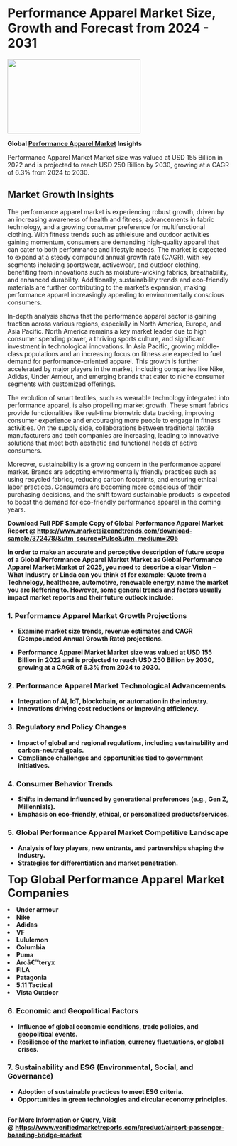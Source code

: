 <H1>Performance Apparel Market Size, Growth and Forecast from 2024 - 2031</H1><img class="aligncenter size-medium wp-image-584254" src="https://thirdeyenews.in/wp-content/uploads/2024/09/Global-Market-Research-300x168.jpeg" alt="" width="300" height="168" /><p><strong>Global&nbsp;<a href="https://www.marketsizeandtrends.com/download-sample/372478/&amp;utm_source=Pulse&amp;utm_medium=205">Performance Apparel Market</a> Insights</strong></p><p>Performance Apparel Market Market size was valued at USD 155 Billion in 2022 and is projected to reach USD 250 Billion by 2030, growing at a CAGR of 6.3% from 2024 to 2030.</p><p><h2>Market Growth Insights</h2> <p>The performance apparel market is experiencing robust growth, driven by an increasing awareness of health and fitness, advancements in fabric technology, and a growing consumer preference for multifunctional clothing. With fitness trends such as athleisure and outdoor activities gaining momentum, consumers are demanding high-quality apparel that can cater to both performance and lifestyle needs. The market is expected to expand at a steady compound annual growth rate (CAGR), with key segments including sportswear, activewear, and outdoor clothing, benefiting from innovations such as moisture-wicking fabrics, breathability, and enhanced durability. Additionally, sustainability trends and eco-friendly materials are further contributing to the market’s expansion, making performance apparel increasingly appealing to environmentally conscious consumers. </p> <p><strong></strong></p> <p>In-depth analysis shows that the performance apparel sector is gaining traction across various regions, especially in North America, Europe, and Asia Pacific. North America remains a key market leader due to high consumer spending power, a thriving sports culture, and significant investment in technological innovations. In Asia Pacific, growing middle-class populations and an increasing focus on fitness are expected to fuel demand for performance-oriented apparel. This growth is further accelerated by major players in the market, including companies like Nike, Adidas, Under Armour, and emerging brands that cater to niche consumer segments with customized offerings.</p> <p>The evolution of smart textiles, such as wearable technology integrated into performance apparel, is also propelling market growth. These smart fabrics provide functionalities like real-time biometric data tracking, improving consumer experience and encouraging more people to engage in fitness activities. On the supply side, collaborations between traditional textile manufacturers and tech companies are increasing, leading to innovative solutions that meet both aesthetic and functional needs of active consumers.</p> <p>Moreover, sustainability is a growing concern in the performance apparel market. Brands are adopting environmentally friendly practices such as using recycled fabrics, reducing carbon footprints, and ensuring ethical labor practices. Consumers are becoming more conscious of their purchasing decisions, and the shift toward sustainable products is expected to boost the demand for eco-friendly performance apparel in the coming years.</p> <p><strong></p><p><span class=""><strong>Download Full PDF Sample Copy of Global Performance Apparel Market Report</strong> @ <a href="https://www.marketsizeandtrends.com/download-sample/372478/&amp;utm_source=Pulse&amp;utm_medium=205" target="_blank">https://www.marketsizeandtrends.com/download-sample/372478/&amp;utm_source=Pulse&amp;utm_medium=205</a></span></p><p>In order to make an accurate and perceptive description of future scope of a Global&nbsp;Performance Apparel Market Market as Global&nbsp;Performance Apparel Market Market of 2025, you need to describe a clear Vision &ndash; What Industry or Linda can you think of for example: Quote from a Technology, healthcare, automotive, renewable energy, name the market you are Reffering to. However, some general trends and factors usually impact market reports and their future outlook include:</p><h3>1.&nbsp;<strong>Performance Apparel Market Growth Projections</strong></h3><ul><li>Examine market size trends, revenue estimates and CAGR (Compounded Annual Growth Rate) projections.</li><li><p>Performance Apparel Market Market size was valued at USD 155 Billion in 2022 and is projected to reach USD 250 Billion by 2030, growing at a CAGR of 6.3% from 2024 to 2030.</p></li></ul><h3>2.&nbsp;<strong>Performance Apparel Market Technological Advancements</strong></h3><ul><li>Integration of AI, IoT, blockchain, or automation in the industry.</li><li>Innovations driving cost reductions or improving efficiency.</li></ul><h3>3.&nbsp;<strong>Regulatory and Policy Changes</strong></h3><ul><li>Impact of global and regional regulations, including sustainability and carbon-neutral goals.</li><li>Compliance challenges and opportunities tied to government initiatives.</li></ul><h3>4.&nbsp;<strong>Consumer Behavior Trends</strong></h3><ul><li>Shifts in demand influenced by generational preferences (e.g., Gen Z, Millennials).</li><li>Emphasis on eco-friendly, ethical, or personalized products/services.</li></ul><h3>5.&nbsp;<strong>Global Performance Apparel Market Competitive Landscape</strong></h3><ul><li>Analysis of key players, new entrants, and partnerships shaping the industry.</li><li>Strategies for differentiation and market penetration.</li></ul><p data-pm-slice="1 1 []"><span style="color: inherit; font-family: inherit; font-size: 25px;">Top Global Performance Apparel Market Companies</span></p><div class="" data-test-id=""><p><li>Under armour</li><li> Nike</li><li> Adidas</li><li> VF</li><li> Lululemon</li><li> Columbia</li><li> Puma</li><li> Arcâ€™teryx</li><li> FILA</li><li> Patagonia</li><li> 5.11 Tactical</li><li> Vista Outdoor</li></p></div><h3>6.&nbsp;<strong>Economic and Geopolitical Factors</strong></h3><ul><li>Influence of global economic conditions, trade policies, and geopolitical events.</li><li>Resilience of the market to inflation, currency fluctuations, or global crises.</li></ul><h3>7.&nbsp;<strong>Sustainability and ESG (Environmental, Social, and Governance)</strong></h3><ul><li>Adoption of sustainable practices to meet ESG criteria.</li><li>Opportunities in green technologies and circular economy principles.</li></ul><h2><strong style="font-size: 14px;">For More Information or Query, Visit @&nbsp;</strong><a style="background-color: #ffffff; font-size: 14px;" href="https://www.marketsizeandtrends.com/report/performance-apparel-market/" target="_blank">https://www.verifiedmarketreports.com/product/airport-passenger-boarding-bridge-market</a></h2>
